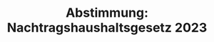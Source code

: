---
abstimmung:
  abstimmung: 2
  bundestagssitzung: 145
  datum: 15. Dezember 2023
  legislaturperiode: 20
categories:
- Todo
data:
- title: Abstimmungsergebnis 20231215_2.pdf
  url: /res/2025-btw/abstimmungsergebnisse/20231215_2.pdf
- title: Abstimmungsergebnis 20231215_2_xls.xlsx
  url: /res/2025-btw/abstimmungsergebnisse/20231215_2_xls.xlsx
- title: Abstimmungsergebnis 20231215_2_xls.csv
  url: /res/2025-btw/abstimmungsergebnisse_csv/20231215_2_xls.csv
documents:
- local: /res/2025-btw/drucksachen/2009500.pdf
  summary: '### Gesetzesentwurf der Bundesregierung: Nachtragshaushaltsgesetz 2023


    Dieser Gesetzesentwurf stellt einen Nachtrag zum Bundeshaushalt 2023 dar und beinhaltet
    Anpassungen aufgrund des Urteils des Bundesverfassungsgerichts zum Zweiten Nachtragshaushalt
    2021.  Er beinhaltet Korrekturen aufgrund der Nichtigkeit der damaligen Zuweisungen
    an den Klima- und Transformationsfonds und Anpassungen weiterer Sondervermögen.


    **Kernpunkte und Ziele:**


    * Anpassung des Wirtschaftsplans des Klima- und Transformationsfonds (KTF)

    * Anpassung des Wirtschaftsplans des Wirtschaftsstabilisierungsfonds (WSF)

    * Anpassung des Wirtschaftsplans des Sondervermögens Aufbauhilfe 2021

    * Sicherstellung der Finanzierung von Maßnahmen zur Abfederung der Energiekrise

    * Anpassung der Kreditaufnahme im Bundeshaushalt'
  title: Drucksache 20/9500
  url: https://dserver.bundestag.de/btd/20/095/2009500.pdf
- local: /res/2025-btw/drucksachen/2009600.pdf
  summary: '### Beschlussempfehlung und Bericht des Haushaltsausschusses


    Der Haushaltsausschuss empfiehlt die Annahme des Gesetzentwurfs der Bundesregierung
    über die Feststellung eines Nachtrags zum Bundeshaushaltsplan für das Haushaltsjahr
    2023. **Kernpunkte und Ziele:** Anpassung der Wirtschaftspläne des Klima- und
    Transformationsfonds, des Wirtschaftsstabilisierungsfonds Energie und des Sondervermögens
    „Aufbauhilfe 2021“ aufgrund des Urteils des Bundesverfassungsgerichts zum Zweiten
    Nachtragshaushaltsgesetz 2021; Sicherstellung der Finanzierung der Maßnahmen zur
    Bewältigung der Folgen des russischen Angriffskrieges gegen die Ukraine und der
    Flutkatastrophe 2021.

    '
  title: Drucksache 20/9600
  url: https://dserver.bundestag.de/btd/20/096/2009600.pdf
ergebnis:
  AfD:
    enthaltung: 0
    gesamt: 78
    ja: 0
    nein: 68
    nichtabgegeben: 10
    ungueltig: 0
  Bündnis 90/Die Grünen:
    enthaltung: 0
    gesamt: 118
    ja: 108
    nein: 0
    nichtabgegeben: 10
    ungueltig: 0
  CDU/CSU:
    enthaltung: 0
    gesamt: 196
    ja: 0
    nein: 172
    nichtabgegeben: 24
    ungueltig: 0
  FDP:
    enthaltung: 0
    gesamt: 92
    ja: 88
    nein: 0
    nichtabgegeben: 4
    ungueltig: 0
  Fraktionslos:
    enthaltung: 0
    gesamt: 44
    ja: 1
    nein: 34
    nichtabgegeben: 9
    ungueltig: 0
  SPD:
    enthaltung: 0
    gesamt: 206
    ja: 194
    nein: 0
    nichtabgegeben: 12
    ungueltig: 0
layout: abstimmung
links:
- title: Link zu bundestag.de
  url: https://www.bundestag.de/parlament/plenum/abstimmung/abstimmung?id=886
preview: 'Deutscher Bundestag


  145. Sitzung des Deutschen Bundestages

  am Freitag, 15. Dezember 2023


  Endgültiges Ergebnis der Namentlichen Abstimmung Nr. 2


  Gesetzentwurf der Bundesregierung

  Entwurf eines Gesetzes über die Feststellung eines Nachtrags zum Bundeshaushaltsplan
  für

  das Haushaltsjahr 2023 (Nachtragshaushaltsgesetz 2023)

  - Drucksachen 20/9500 und 20/9600 -'
tags:
- Todo
title: 'Abstimmung: Nachtragshaushaltsgesetz 2023'
---